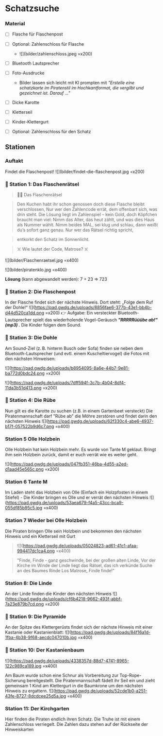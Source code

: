 # Schatzsuche

### Material
- [ ] Flasche für Flaschenpost
- [ ] Optional: Zahlenschloss für Flasche
    - ![](bilder/zahlenschloss.jpeg =x200)
- [ ] Bluetooth Lautsprecher
- [ ] Foto-Ausdrucke
    - Bilder lassen sich leicht mit KI prompten mit *"Erstelle eine schatzkarte im Piratenstil im Hochkantformat, die vergilbt und gezeichnet ist. Darauf ..."*
- [ ] Dicke Karotte
- [ ] Kletterseil
- [ ] Kinder-Klettergurt
- [ ] Optional: Zahlenschloss für den Schatz


## Stationen

### Auftakt
Findet die Flaschenpost!
![](bilder/findet-die-flaschenpost.jpg =x200)



### 📍 Station 1: Das Flaschenrätsel
> 🎂⚓ Das Flaschenrätsel 

> Den Kuchen habt ihr schon genossen
> doch diese Flasche bleibt verschlossen,
> Nur wer den Zahlencode errät,
> dem offenbart sich, was drin steht.
> Die Lösung liegt im Zahlenspiel –
> kein Gold, doch Köpfchen braucht man viel:
> Nimm das Alter, das heut zählt,
> und was dies Haus als Nummer wählt.
> Nimm beides MAL, sei klug und schlau,
> dann weißt du’s sofort ganz genau.
> Nur wer das Rätsel richtig spricht,

> entkorkt den Schatz im Sonnenlicht.

>  ☠️ Wie lautet der Code, Matrose? ☠️

![](bilder/Flaschenraetsel.jpg =x400)



![](bilder/piratenklo.jpg =x400)

**Lösung** (kann abgewandelt werden): 7 + 23 => 723




### 📍 Station 2: Die Flaschenpost
In der Flasche findet sich der nächste Hinweis. 
Dort steht:
„Folge dem Ruf der Dohle!“
![](https://pad.gwdg.de/uploads/8856fae6-377b-43e1-bb4b-d44d520ca1dd.png =x200)
👉 Aufgabe: Ein versteckter Bluetooth-Lautsprecher spielt das wiederholende Vogel-Geräusch ***"RRRRRüüübe ab!" (mp3) .*** 
Die Kinder folgen dem Sound.



### 📍 Station 3: Die Dohle 
Am Sound-Ziel (z. B. hinterm Busch oder Sofa) finden sie neben dem Bluetooth-Lautsprecher (und evtl. einem Kuscheltiervogel) die Fotos mit den nächsten Hinweisen:

![](https://pad.gwdg.de/uploads/b8954095-8a6e-44b7-9e81-ba772d0bdc24.png =x200)

![](https://pad.gwdg.de/uploads/7dff594f-3c7b-4b04-8df4-11da3b51d413.png =x200)


### 📍 Station 4: Die Rübe
Nun gilt es die Karotte zu suchen (z.B. in einem Gartenbeet versteckt)
Die Piratenmannschaft darf "Rübe ab" die Möhre zerstören und findet darin den nächsten Hinweis 
![](https://pad.gwdg.de/uploads/62f330c4-abe6-4937-b17f-057522b9d6c7.png =x400)


### Station 5 Olle Holzbein
Olle Holzbein hat kein Holzbein mehr. Es wurde von Tante M geklaut. Bringt ihm sein Holzbein zurück, damit er euch verrät wie es weiter geht.

![](https://pad.gwdg.de/uploads/047fb351-46ba-4d55-a2ed-d1aad45e565c.png =x200)

### Station 6 Tante M

Im Laden steht das Holzbein von Olle (Einfach ein Holzpfosten in einem Stiefel) - Die Kinder bringen es Olle und er verrät den nächsten Hinweis
![](https://pad.gwdg.de/uploads/53aea679-f4a5-43cc-bca9-055df85b95c5.jpg =x400)




### Station 7 Wieder bei Olle Holzbein
Die Piraten bringen Olle sein Holzbein und bekommen den nächsten Hinweis und ein Kletterseil mit Gurt
> ![](https://pad.gwdg.de/uploads/05024823-ad61-41c1-afaa-994417dc1ca4.png =x400)


> "Finde, Finde - ganz geschwinde, 
> bei der großen alten Linde, 
> Vor der Kirche im Winde der Linde
> liegt das Rätsel, das ich verkünde
> Suche an des Baumes Rinde
> Los Matrose, Finde finde!"



### Station 8: Die Linde
An der Linde finden die Kinder den nächsten Hinweis
![](https://pad.gwdg.de/uploads/cf6b4218-9662-493f-abbf-7a23e879b7cd.png =x200)

### 📍 Station 9: Die Pyramide

An der Spitze des Klettergerüsts findet sich der nächste Hinweis mit einer Kastanie oder Kastanienblatt:
![](https://pad.gwdg.de/uploads/84f16a1d-1fba-4b38-9f68-aecdc047010b.jpg =x400)


### 📍 Station 10: Der Kastanienbaum
![](https://pad.gwdg.de/uploads/4338357d-88d7-4741-8965-122c989ca189.jpg =x400)

Am Baum wurde schon eine Schnur als Vorbereitung zur Top-Rope-Sicherung bereitgestellt. Die Piratenmannschaft fädelt ihr Seil ein und zieht gemeinsam 1 Kind am Klettergurt in die Baumkrone um den nächsten Hinweis zu ergattern.
![](https://pad.gwdg.de/uploads/52cde1b0-a251-43fe-8727-8dcdcee25d5a.jpg =x400)

### Station 11: Der Kirchgarten
Hier finden die Piraten endlich ihren Schatz. Die Truhe ist mit einem Zahlenschloss verriegelt. Die Zahlen dazu stehen auf der Rückseite der Hinweiskarten






